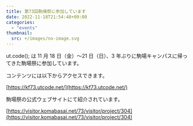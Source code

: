 ```yaml
---
title: 第73回駒場祭に参加しています
date: 2022-11-18T21:54:48+09:00
categories:
  - "events"
thumbnail:
  src: +/images/no-image.svg
---
```


ut.code(); は 11 月 18 日（金）〜21 日（日）、3 年ぶりに駒場キャンパスに帰ってきた駒場祭に参加しています。

コンテンツには以下からアクセスできます。

[https://kf73.utcode.net/](https://kf73.utcode.net/)

駒場祭の公式ウェブサイトにて紹介されています。

[https://visitor.komabasai.net/73/visitor/project/304](https://visitor.komabasai.net/73/visitor/project/304)
